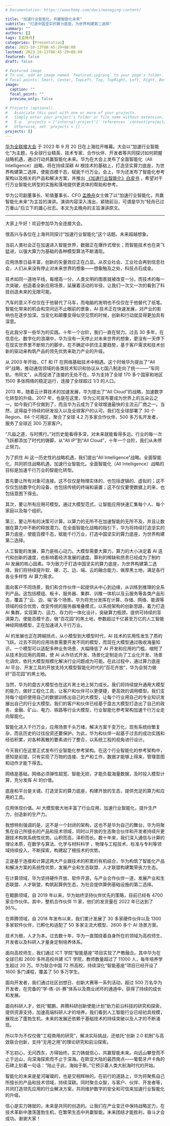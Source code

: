 ```yaml
---
# Documentation: https://wowchemy.com/docs/managing-content/

title: "加速行业智能化，共赢智能化未来"
subtitle: "打造中国坚实的算力底座，为世界构建第二选择"
summary: ""
authors: []
tags: [孟晚舟]
categories: [Presentation]
date: 2023-10-13T00:45:29+08:00
lastmod: 2023-10-13T00:45:29+08:00
featured: false
draft: false

# Featured image
# To use, add an image named `featured.jpg/png` to your page's folder.
# Focal points: Smart, Center, TopLeft, Top, TopRight, Left, Right, BottomLeft, Bottom, BottomRight.
image:
  caption: ""
  focal_point: ""
  preview_only: false

# Projects (optional).
#   Associate this post with one or more of your projects.
#   Simply enter your project's folder or file name without extension.
#   E.g. `projects = ["internal-project"]` references `content/project/deep-learning/index.md`.
#   Otherwise, set `projects = []`.
projects: []
---
```


[华为全联接大会](https://www.huawei.com/cn/events/huaweiconnect) 于 2023 年 9 月 20 日在上海拉开帷幕。大会以“加速行业智能化”为主题，与全球行业精英、技术专家、合作伙伴、开发者等共同探讨如何把握战略机遇，通过行动共赢智能化未来。华为在大会上发布了全面智能化（All Intelligence）战略，将在持续深耕 AI 根技术的基础上，打造坚实算力底座，为世界构建第二选择，使能百模千态，赋能千行万业。会上，华为还发布了智能化参考架构以及相关的产品和解决方案，并推出 [《加速行业智能化》白皮书](https://e.huawei.com/cn/material/enterprise/e7de4fdafdb246fcb086cb3471a5699a) ，希望对千行万业智能化转型的实施和落地提供更具体的帮助和参考。

华为公司副董事长、轮值董事长、CFO [孟晚舟](https://www.huawei.com/cn/executives/board-of-directors/meng-wanzhou)女士做了以“加速行业智能化，共赢智能化未来”为主旨的演讲。演讲内容深入浅出，紧随前沿，可谓是华为“轻舟已过万重山”后立下的雄心壮志。本文为孟晚舟的主旨演讲原文。

<!--more-->

------

大家上午好！欢迎参加华为全连接大会。

很高兴与各位在上海共同探讨“加速行业智能化”这个话题。未来超越想象。

当前人类社会正在加速进入智能世界，数据正在爆炸式增长；而智能技术也在突飞猛进，以强大算力为基础的各种模型算法不断涌现。

应用场景日益丰富，创新的矢量效应正在凸显。从农业社会、工业社会再到信息社会，人们从来没有停止对未来世界的想象——想象触及之处，科技点石成金。

技术如同一道地平线，每增高一分，人类文明的图景就被改变一分。而技术的每一次突破，创造着全新应用场景，延展着活动的半径，让我们一次又一次的看到了科技创造未来的无限可能。

汽车的意义不仅仅在于他替代了马车，而电脑的发明也不仅仅在于他替代了纸笔。智能化带来的机会和空间远不止眼前的景象，AI 技术正在快速发展，对产业的影响也在逐步加深。当变化和颠覆变得似空见惯的时候，创新和行动就显得更加具有深意。

在此我分享一些华为的实践。十年一个台阶，我们一直在努力。过去 30 多年，在信息化、数字化的浪潮中，华为没有一天停止对未来世界的想象，更没有一天停下在现实世界里不断努力的脚步。在不确定中抓住主要趋势，基于客户需求和技术创新的驱动来构筑产品的领先优势来助力产业的升级。

从 2003 年开始，CT 和 IT 在网络基础技术中相遇。这个时候华为提出了“All IP”战略，推动通信领域的各类技术知识和协议从七国八制走向了统一——“车同轨，书同文”，从而促进了连接的无处不在。华为支持了全球 170 多个国家和地区 1500 多张网络的稳定运行，连接了全球超过 1/3 的人口。

2013 年，随着云计算技术的加速发展，华为提出了“All Cloud”的战略，加速数字化转型的升级。2017 年，也是在这里，华为公司宣布要成为世界上的五朵云之一。如今我们不仅做到了，而且华为云成为了全球增速最快的主流云厂商之一。当然，这得益于持续的研发投入以及全球客户的认可。我们在全球部署了 30 个 Region、84 个可用区，聚合了全球 4.2 万多家合作伙伴、500 多万名开发者，服务了全球近 300 万家客户。

“凡益之道，与时携行。”对历史能看得多深，对未来就能看得多远。行业的每一次飞跃都添加了时代的铸脚，从“All IP”到“All Cloud”，十年一个台阶，我们从未停止努力。

为了抓住 AI 这一历史性的战略机遇，我们提出“All Intelligence”战略。全面智能化，共同抓住战略机遇，加速行业智能化。全面智能化（All Intelligence）战略的目标是加速千行万业的智能化转型。

首先要让所有对象可连接。这不仅仅是物理实体的，也包括逻辑的、虚拟的；这不仅仅包括数字化的设备，也包括传统的终端和装置；这不仅仅要使数据上的来，也包括意图下得去。

其次，要让所有应用可模型。通过大模型范式，让智能应用快速汇集每个人、每个家庭以及每个组织。

第三，要让所有的决策可计算。以算力的无所不在加速智能的无所不及，并且让数据在算力中不断的释放潜力。在全面智能化战略的指引下，华为将持续打造坚实的算力底座，使能百模千态，赋能千行万业，打造中国坚实的算力底座，为世界构建第二选择。

人工智能的发展，算力是核心动力。大模型需要大算力，算力的大小决定着 AI 迭代和创新的速度，也影响着经济发展的速度。算利的稀缺和昂贵已经成为了制约 AI 发展的核心因素。华为致力于打造中国坚实的算力底座，为世界构建第二选择。我们将持续提升软、硬、芯、边、端、云的融合能力，做厚黑土地，满足各行各业多样性 AI 算力需求。

面向客户不同场景，我们和合作伙伴一起提供从中心到边缘，从训练到推理的全系列产品。这包括模组、板卡、服务器、集群、训推一体机以及云服务等各类产品形态，覆盖了“云、边、端”各个场景。华为将充分发挥在计算、存储、网络、能源等领域的综合优势，改变传统的服务器堆叠模式，以系统架构的创新思路，着力打造 AI 集群，实现算力、运力、存力的一体化设计，突破算力瓶颈，提供可持续的澎湃算力。使能百模千态，做“百花园”的黑土地，参数超过千亿甚至万亿的人工智能神经网络模型，正在加速进入千行万业。

AI 的发展也正在跨越拐点，从小模型到大模型时代，AI 技术的实用性发生了质的飞跃。过去不同的应用场景需要开发不同的模型，而现在大模型通过吸收海量知识，一个模型可以适配多种业务场景，大幅降低了 AI 开发和应用的门槛，缩短了从技术到应用的周期，使 AI 从作坊式开发、场景化定制走向了工业化开发、场景化调优，依托大模型规模化解决行业问题成为可能。在此过程中，通过算力底座 AI 平台、开发工具的开放支持大模型智能化时代的“百花齐放”，华为会努力做好“百花园”的黑土地。

当然，华为的盘古大模型也在这片黑土地上努力成长。我们将持续提升通用大模型的能力，做好工程化工具，让客户和伙伴可以更便捷，更高效的调用模型。我们支持每个组织使用自己的数据训练出自己的大模型，让每个行业用自己的专业知识发展出自己的行业大模型。我们的客户和伙伴已经基于盘古大模型打造出了自己的政务、金融、矿山、电力、铁路等行业大模型，行业智能化参考架构加速千行万业走向智能化。

智能化进入千行万业，应用场景千头万绪，解决方案千变万化，现有系统纷繁复杂，而且历史的过往投资还要保护。为此，华为和伙伴一起基于过去的成功实践和经验积累，对各种离散的要素进行了整合，以系统工程的视角进行设计。

今天我们在这里正式发布行业智能化参考架构。在这个行业智能化的参考架构中，感知是前提。只有实现了万物的连接、生产和工作，数据才能够上得来，管理意图和动作才能下得去。

网络是基础。网络必须弹性超宽、智能无损，才能负载海量数据，及时投入模型计算，充分发挥 AI 的价值。

底座和平台是关键。打造坚实的算力底座，构建开放的生态，提供充足的算力和应用的工具。

应用体现价值。AI 大模型极大地丰富了行业应用，加速行业智能化，提升生产力，创造新的生产力。

我想特别强调的是，这不是一个封闭的架构，这也不是华为自己的舞台。华为将聚焦在自己所擅长的产品和技术领域，同时以开放的生态聚合伙伴和开发者持续升更跟技术构筑系统性优势。山积而高，泽积而长。数十年来，我们深入通信与计算的理论本质，在数学与算法、化学与材料科学 、物理与工程技术、标准与专利等领域持续投入，不断探索，构建起了根技术的优势。

正是基于连接和计算这两大产业跟技术的积累的有机结合，华为构筑了智能化产品和解决方案的系统性优势，发展产业和生态联盟、人才联盟构建繁荣丧力生态。

在计算领域，华为坚持硬件开放、软件开源，与产业合作伙伴一道，发展产业和生态联盟、人才联盟，构筑起算例生态，为社会提供算例基础设施的第二选择。

在鲲鹏领域，自 2019 年以来，华为始终坚持伙伴优先的策略，目前已经有 4700 家合作伙伴。其中，整机合作伙伴 11 家，他们的发货量在 2022 年已达到了 95%。

在昇腾领域，自 2018 年发布以来，我们累计发展了 30 多家硬件伙伴以及 1300 多家软件伙伴，已孵化和适配了 50 多家主流大模型、2600 多个 AI 场景方案。

技术为根，人才为本。过去数十年，华为一直围绕着自身所在的领域为高校师生、开发者以及科研人才量身定制培养体系。

面向高校师生，我们通过 ICT 学院“智能基座”项目实现了产教融合。其中华为在全球已和 2600 多所高校共建 ICT 学院，教师数量超过了 11000 人，每年培养学生超过 20 万。华为联合中国 72 所高校，持续深化“智能基座”项目已经开设了 1600 多门课程，覆盖了 50 多万学生。

面向开发者，我们通过社区创想日、创新大赛等一系列活动，超过 500 万名华为开发者，在完备的“学-练-训-赛”体系以及商业闭环的通道中，获得了持续的成长和发展。

面向科研人才，依托“鲲鹏、昇腾科研创新使能计划”助力前沿科技的研究和探索，提供资源支持，加速高端科研人才的培养。我们看到人工智能行业已经初具规模，展现出了蓬勃生机，未来的发展还依赖于基础技术的持续突破以及人才的不断涌现。

所以华为不仅仅做“工程商用的研究”，解决实际挑战，还依托“创新 2.0 机制”与高效联合创新，支持“无用之用”的理论研究和前沿探索。

不忘初心，无问西东，方得始终。实力铸就信心，共赢智能未来。向远山攀登而不止于远山，向深海探索而不止于深海。在欧亚大陆的最西南点——葡萄牙卢卡角的石碑上刻着一句话：“陆止于此，海始于斯。”它预示着人类大航海时代的开始。

智能化的未来是星河璀璨的，也是交相辉映的。在前行的道路上，华为将聚焦自己所擅长的产品和技术领域，持续深耕。同时聚合众智，与客户、伙伴、开发者等，共同打造领先应用的行业解决方案，共同维护数字的安全和可信来加速行业智能化的升级。

信心是实力铸就的，未来是共同的创造的。让我们在产业变迁中保持战略定力，在技术革新中激荡蓬勃生机，在繁荣生态中共赢智能。未来团结才能胜利，奋斗才会成功。谢谢大家！
